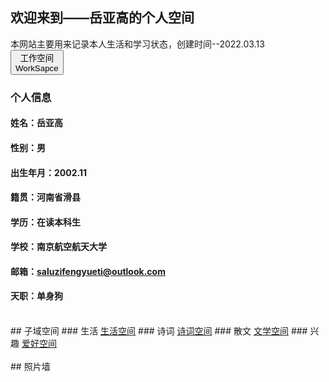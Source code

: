 ## 欢迎来到——岳亚高的个人空间
本网站主要用来记录本人生活和学习状态，创建时间--2022.03.13<br/>
<a href="https://yueyagao.github.io/"><button>工作空间<br/>WorkSapce</button></a>
### 个人信息
#### 姓名：岳亚高
#### 性别：男
#### 出生年月：2002.11
#### 籍贯：河南省滑县
#### 学历：在读本科生
#### 学校：南京航空航天大学
#### 邮箱：saluzifengyueti@outlook.com
#### 天职：单身狗
<br/>
## 子域空间
### 生活    <a href="/life.html">生活空间</a>
### 诗词    <a href="/poem.html">诗词空间</a>
### 散文    <a href="/literature.html">文学空间</a>
### 兴趣    <a href="/interest.html">爱好空间</a>
<br/>
<br/>
## 照片墙
